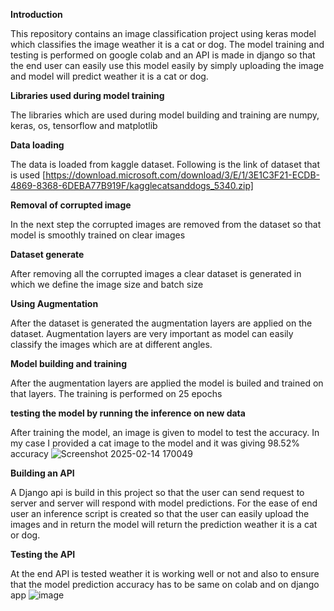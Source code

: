 **Introduction**

This repository contains an image classification project using keras model which classifies the image weather it is a cat or dog. The model training and testing is performed on google colab and an API is made in django so that the end user can easily use this model easily by simply uploading the image and model will predict weather it is a cat or dog. 

**Libraries used during model training**

The libraries which are used during model building and training are numpy, keras, os, tensorflow and matplotlib

**Data loading**

The data is loaded from kaggle dataset. Following is the link of dataset that is used [https://download.microsoft.com/download/3/E/1/3E1C3F21-ECDB-4869-8368-6DEBA77B919F/kagglecatsanddogs_5340.zip]

**Removal of corrupted image**

In the next step the corrupted images are removed from the dataset so that model is smoothly trained on clear images

**Dataset generate**

After removing all the corrupted images a clear dataset is generated in which we define the image size and batch size

**Using Augmentation**

After the dataset is generated the augmentation layers are applied on the dataset. Augmentation layers are very important as model can easily classify the images which are at different angles.

**Model building and training**

After the augmentation layers are applied the model is builed and trained on that layers. The training is performed on 25 epochs 

**testing the model by running the inference on new data**

After training the model, an image is given to model to test the accuracy. In my case I provided a cat image to the model and it was giving 98.52% accuracy 
![Screenshot 2025-02-14 170049](https://github.com/user-attachments/assets/f56373a9-18c7-4a08-afd9-7a62c9411a63)

**Building an API**

A Django api is build in this project so that the user can send request to server and server will respond with model predictions. For the ease of end user an inference script is created so that the user can easily upload the images and in return the model will return the prediction weather it is a cat or dog. 

**Testing the API**

At the end API is tested weather it is working well or not and also to ensure that the model prediction accuracy has to be same on colab and on django app
![image](https://github.com/user-attachments/assets/c7851f11-f818-4215-9f8f-507d263daade)





